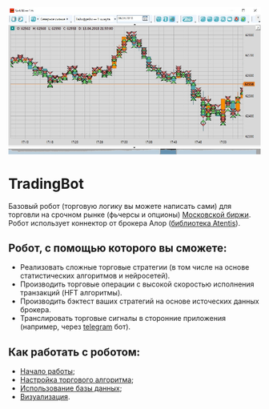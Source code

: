 ![Trading](https://github.com/DmitryLagutin/RobotAtentis/blob/master/img/1.jpg "Пример работы робота в высокочастотном режиме")

# TradingBot
Базовый робот (торговую логику вы можете написать сами) для торговли на срочном рынке (фьчерсы и опционы) [Московской биржи](https://www.moex.com/ "ссылка на Московскую биржу").
Робот использует коннектор от брокера Алор ([библиотека Atentis](https://alorbroker.ru/trading/tools/ "ссылка на сайт брокера")).

## Робот, с помощью которого вы сможете:

+ Реализовать сложные торговые стратегии (в том числе на основе статистических алгоритмов и нейросетей).
+ Производить торговые операции с высокой скоростью исполнения транзакций (HFT алгоритмы).
+ Производить бэктест ваших стратегий на основе источеских данных брокера.
+ Транслировать торговые сигналы в сторонние приложения (например, через [telegram](https://telegram.org/ "ссылка на telegram") бот).

## Как работать с роботом:

+ [Начало работы](https://github.com/DmitryLagutin/RobotAtentis/wiki/%D0%9D%D0%B0%D1%87%D0%B0%D0%BB%D0%BE-%D1%80%D0%B0%D0%B1%D0%BE%D1%82%D1%8B);
+ [Настройка торгового алгоритма](https://github.com/DmitryLagutin/RobotAtentis/wiki/%D0%9D%D0%B0%D1%81%D1%82%D1%80%D0%BE%D0%B9%D0%BA%D0%B0-%D1%82%D0%BE%D1%80%D0%B3%D0%BE%D0%B2%D0%BE%D0%B3%D0%BE-%D0%B0%D0%BB%D0%B3%D0%BE%D1%80%D0%B8%D1%82%D0%BC%D0%B0);
+ [Использование базы данных](https://github.com/DmitryLagutin/RobotAtentis/wiki/%D0%98%D1%81%D0%BF%D0%BE%D0%BB%D1%8C%D0%B7%D0%BE%D0%B2%D0%B0%D0%BD%D0%B8%D0%B5-%D0%B1%D0%B0%D0%B7%D1%8B-%D0%B4%D0%B0%D0%BD%D0%BD%D1%8B%D1%85);
+ [Визуализация](https://github.com/DmitryLagutin/RobotAtentis/wiki/%D0%92%D0%B8%D0%B7%D1%83%D0%B0%D0%BB%D0%B8%D0%B7%D0%B0%D1%86%D0%B8%D1%8F).


